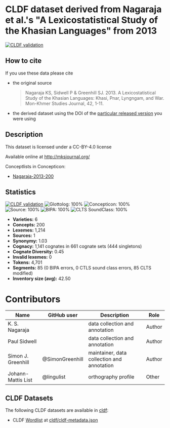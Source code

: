 # CLDF dataset derived from Nagaraja et al.'s "A Lexicostatistical Study of the Khasian Languages" from 2013

[![CLDF validation](https://github.com/lexibank/nagarajakhasian/workflows/CLDF-validation/badge.svg)](https://github.com/lexibank/nagarajakhasian/actions?query=workflow%3ACLDF-validation)

## How to cite

If you use these data please cite
- the original source
  > Nagaraja KS, Sidwell P & Greenhill SJ. 2013. A Lexicostatistical Study of the Khasian Languages: Khasi, Pnar, Lyngngam, and War. Mon-Khmer Studies Journal, 42, 1-11.
- the derived dataset using the DOI of the [particular released version](../../releases/) you were using

## Description


This dataset is licensed under a CC-BY-4.0 license

Available online at http://mksjournal.org/


Conceptlists in Concepticon:
- [Nagaraja-2013-200](https://concepticon.clld.org/contributions/Nagaraja-2013-200)
## Statistics


[![CLDF validation](https://github.com/lexibank/nagarajakhasian/workflows/CLDF-validation/badge.svg)](https://github.com/lexibank/nagarajakhasian/actions?query=workflow%3ACLDF-validation)
![Glottolog: 100%](https://img.shields.io/badge/Glottolog-100%25-brightgreen.svg "Glottolog: 100%")
![Concepticon: 100%](https://img.shields.io/badge/Concepticon-100%25-brightgreen.svg "Concepticon: 100%")
![Source: 100%](https://img.shields.io/badge/Source-100%25-brightgreen.svg "Source: 100%")
![BIPA: 100%](https://img.shields.io/badge/BIPA-100%25-brightgreen.svg "BIPA: 100%")
![CLTS SoundClass: 100%](https://img.shields.io/badge/CLTS%20SoundClass-100%25-brightgreen.svg "CLTS SoundClass: 100%")

- **Varieties:** 6
- **Concepts:** 200
- **Lexemes:** 1,214
- **Sources:** 1
- **Synonymy:** 1.03
- **Cognacy:** 1,141 cognates in 661 cognate sets (444 singletons)
- **Cognate Diversity:** 0.45
- **Invalid lexemes:** 0
- **Tokens:** 4,701
- **Segments:** 85 (0 BIPA errors, 0 CTLS sound class errors, 85 CLTS modified)
- **Inventory size (avg):** 42.50

# Contributors

Name | GitHub user | Description | Role
--- | --- | --- | ---
K. S. Nagaraja | | data collection and annotation | Author
Paul Sidwell | | data collection and annotation | Author
Simon J. Greenhill | @SimonGreenhill | maintainer, data collection and annotation | Author
Johann-Mattis List | @lingulist | orthography profile | Other




## CLDF Datasets

The following CLDF datasets are available in [cldf](cldf):

- CLDF [Wordlist](https://github.com/cldf/cldf/tree/master/modules/Wordlist) at [cldf/cldf-metadata.json](cldf/cldf-metadata.json)